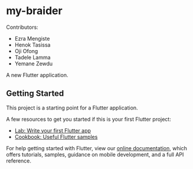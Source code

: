 # my-braider

Contributors:

   * Ezra Mengiste
   * Henok Tasissa
   * Oji Ofong
   * Tadele Lamma
   * Yemane Zewdu

   
A new Flutter application.

## Getting Started

This project is a starting point for a Flutter application.

A few resources to get you started if this is your first Flutter project:

- [Lab: Write your first Flutter app](https://flutter.io/docs/get-started/codelab)
- [Cookbook: Useful Flutter samples](https://flutter.io/docs/cookbook)

For help getting started with Flutter, view our 
[online documentation](https://flutter.io/docs), which offers tutorials, 
samples, guidance on mobile development, and a full API reference.

